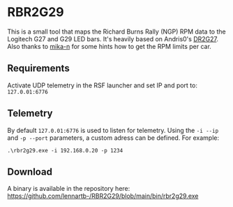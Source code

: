 # RBR2G29

This is a small tool that maps the Richard Burns Rally (NGP) RPM data to the Logitech G27 and G29 LED bars. It's heavily based on Andris0's [DR2G27](https://github.com/Andris0/DR2G27). Also thanks to [mika-n](https://github.com/mika-n) for some hints how to get the RPM limits per car.

## Requirements

Activate UDP telemetry in the RSF launcher and set IP and port to: `127.0.01:6776`

## Telemetry

By default `127.0.01:6776` is used to listen for telemetry. Using the `-i --ip` and `-p --port` parameters, a custom adress can be defined. For example:

```
.\rbr2g29.exe -i 192.168.0.20 -p 1234
```

## Download

A binary is available in the repository here: https://github.com/lennartb-/RBR2G29/blob/main/bin/rbr2g29.exe
